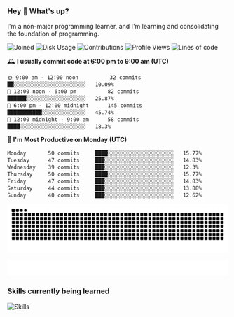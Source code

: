 ### Hey :wave: What's up?

I'm a non-major programming learner, and I'm learning and consolidating the foundation of programming.

<!--START_SECTION:waka-->
![Joined](http://img.shields.io/badge/Joined-8%20years%20ago-6D67E4?style=flat&labelColor=453C67)
![Disk Usage](http://img.shields.io/badge/Github%27s%20Storage-604.3%20MB-FD841F?style=flat&labelColor=E14D2A)
![Contributions](http://img.shields.io/badge/Contributions%20in%202024-102-7DCE13?style=flat&labelColor=2B7A0B)
![Profile Views](http://img.shields.io/badge/Profile%20Views-11-3AB4F2?style=flat&labelColor=0078AA)
![Lines of code](https://img.shields.io/badge/Lines%20of%20code-2%20Million%20Lines%20of%20code-FF8B8B?style=flat&labelColor=EB4747)

🕰️ **I usually commit code at 6:00 pm to 9:00 am (UTC)** 

```text
🌞 9:00 am - 12:00 noon          32 commits     ██░░░░░░░░░░░░░░░░░░░░░░░   10.09% 
🌆 12:00 noon - 6:00 pm          82 commits     ██████░░░░░░░░░░░░░░░░░░░   25.87% 
🌃 6:00 pm - 12:00 midnight      145 commits    ███████████░░░░░░░░░░░░░░   45.74% 
🌙 12:00 midnight - 9:00 am      58 commits     ████░░░░░░░░░░░░░░░░░░░░░   18.3%
```
📅 **I'm Most Productive on Monday (UTC)** 

```text
Monday       50 commits     ████░░░░░░░░░░░░░░░░░░░░░   15.77% 
Tuesday      47 commits     ███░░░░░░░░░░░░░░░░░░░░░░   14.83% 
Wednesday    39 commits     ███░░░░░░░░░░░░░░░░░░░░░░   12.3% 
Thursday     50 commits     ████░░░░░░░░░░░░░░░░░░░░░   15.77% 
Friday       47 commits     ███░░░░░░░░░░░░░░░░░░░░░░   14.83% 
Saturday     44 commits     ███░░░░░░░░░░░░░░░░░░░░░░   13.88% 
Sunday       40 commits     ███░░░░░░░░░░░░░░░░░░░░░░   12.62%
```

<!--END_SECTION:waka-->

![Snake animation](https://raw.githubusercontent.com/dirname/dirname/output/snake.svg)

![metrics](github-metrics.svg)

### Skills currently being learned

![Skills](https://skillicons.dev/icons?i=linux,rust,go,solidity,typescript,bash,git,postgres,mysql,redis,mongo,docker,kubernetes,grafana,prometheus)
